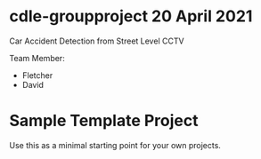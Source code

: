 # cdle-groupproject 20 April 2021

Car Accident Detection from Street Level CCTV

Team Member:
- Fletcher
- David

# Sample Template Project
Use this as a minimal starting point for your own projects.

